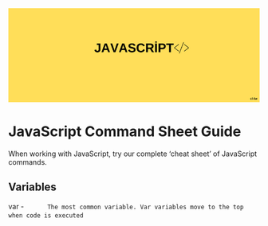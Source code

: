 <div align="center">
	<img src="guide/images/branding/JS.png" title="JavaScript Command Sheet" alt="JavaScript Command Sheet" />
</div>

# JavaScript Command Sheet Guide

When working with JavaScript, try our complete ‘cheat sheet’ of JavaScript commands. 

## Variables


   var    -    `      The most common variable. Var variables move to the top when code is executed`



